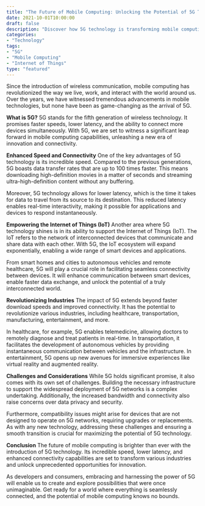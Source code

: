 ```yaml
--- 
title: "The Future of Mobile Computing: Unlocking the Potential of 5G Technology" 
date: 2021-10-01T10:00:00 
draft: false 
description: "Discover how 5G technology is transforming mobile computing and pushing the boundaries of what's possible." 
categories: 
- "Technology" 
tags: 
- "5G" 
- "Mobile Computing" 
- "Internet of Things" 
type: "featured" 
--- 
```


Since the introduction of wireless communication, mobile computing has revolutionized the way we live, work, and interact with the world around us. Over the years, we have witnessed tremendous advancements in mobile technologies, but none have been as game-changing as the arrival of 5G.

**What is 5G?**
5G stands for the fifth generation of wireless technology. It promises faster speeds, lower latency, and the ability to connect more devices simultaneously. With 5G, we are set to witness a significant leap forward in mobile computing capabilities, unleashing a new era of innovation and connectivity.

**Enhanced Speed and Connectivity**
One of the key advantages of 5G technology is its incredible speed. Compared to the previous generations, 5G boasts data transfer rates that are up to 100 times faster. This means downloading high-definition movies in a matter of seconds and streaming ultra-high-definition content without any buffering.

Moreover, 5G technology allows for lower latency, which is the time it takes for data to travel from its source to its destination. This reduced latency enables real-time interactivity, making it possible for applications and devices to respond instantaneously.

**Empowering the Internet of Things (IoT)**
Another area where 5G technology shines is in its ability to support the Internet of Things (IoT). The IoT refers to the network of interconnected devices that communicate and share data with each other. With 5G, the IoT ecosystem will expand exponentially, enabling a wide range of smart devices and applications.

From smart homes and cities to autonomous vehicles and remote healthcare, 5G will play a crucial role in facilitating seamless connectivity between devices. It will enhance communication between smart devices, enable faster data exchange, and unlock the potential of a truly interconnected world.

**Revolutionizing Industries**
The impact of 5G extends beyond faster download speeds and improved connectivity. It has the potential to revolutionize various industries, including healthcare, transportation, manufacturing, entertainment, and more.

In healthcare, for example, 5G enables telemedicine, allowing doctors to remotely diagnose and treat patients in real-time. In transportation, it facilitates the development of autonomous vehicles by providing instantaneous communication between vehicles and the infrastructure. In entertainment, 5G opens up new avenues for immersive experiences like virtual reality and augmented reality.

**Challenges and Considerations**
While 5G holds significant promise, it also comes with its own set of challenges. Building the necessary infrastructure to support the widespread deployment of 5G networks is a complex undertaking. Additionally, the increased bandwidth and connectivity also raise concerns over data privacy and security.

Furthermore, compatibility issues might arise for devices that are not designed to operate on 5G networks, requiring upgrades or replacements. As with any new technology, addressing these challenges and ensuring a smooth transition is crucial for maximizing the potential of 5G technology.

**Conclusion**
The future of mobile computing is brighter than ever with the introduction of 5G technology. Its incredible speed, lower latency, and enhanced connectivity capabilities are set to transform various industries and unlock unprecedented opportunities for innovation.

As developers and consumers, embracing and harnessing the power of 5G will enable us to create and explore possibilities that were once unimaginable. Get ready for a world where everything is seamlessly connected, and the potential of mobile computing knows no bounds.
